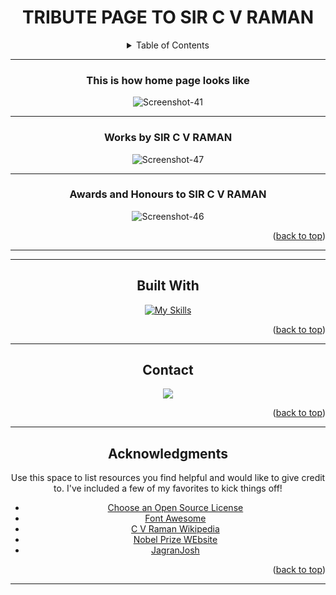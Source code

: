  <div align="center">
 <div id="top">
 </div> 
 <h1>TRIBUTE PAGE TO SIR C V RAMAN</h1>
 <details>
 <summary>Table of Contents</summary>
  <ol>
    <li>
     <a href="#about-the-project">About The Project</a></li>
   <li><a href="#built-with">Built With</a></li>
    <li><a href="#contact">Contact</a></li>
    <li><a href="#acknowledgments">Acknowledgments</a></li>
  </ol> 
 </details>
 <hr>
 <div id="about-the-project">
  <h3>This is how home page looks like</h3>
 <img src="https://i.ibb.co/BL32HZ3/Screenshot-41.png" alt="Screenshot-41" border="0"style="display: inline-block; margin: auto auto; max-width: 300px">
 <hr>
  <h3>Works by SIR C V RAMAN </h3>
 <img src="https://i.ibb.co/Nyr1tGh/Screenshot-47.png" alt="Screenshot-47" border="0"style="display: inline-block; margin: auto auto; max-width: 300px">
  <hr>
 <h3>Awards and Honours to SIR C V RAMAN</h3>
 <img src="https://i.ibb.co/LJWzbrt/Screenshot-46.png" alt="Screenshot-46" border="0"style="display: inline-block; margin: auto auto; max-width: 300px">
  <p align="right">(<a href="#top">back to top</a>)</p>

  <hr>
  <div>
   <hr>
 <h2>Built With</h2> 
 <div id="built-with">
 
 [![My Skills](https://skills.thijs.gg/icons?i=html,css)](https://skills.thijs.gg)
  <p align="right">(<a href="#top">back to top</a>)</p>
 </div>
<hr>
<div id="contact">
<H2>Contact</h2>
 <a class="header-badge" target="_blank" href="https://www.linkedin.com/in/cktfromdtg/">
  <img src="https://img.shields.io/badge/style--5eba00.svg?label=LinkedIn&logo=linkedin&style=social">
  </a><p align="right">(<a href="#top">back to top</a>)</p>
 
 </div>
  <hr> 
   <h2>Acknowledgments</h2>
 <div id="acknowledgments">
  

Use this space to list resources you find helpful and would like to give credit to. I've included a few of my favorites to kick things off!

* [Choose an Open Source License](https://choosealicense.com)
* [Font Awesome](https://fontawesome.com)
* [C V Raman Wikipedia](https://en.wikipedia.org/wiki/C._V._Raman)
* [Nobel Prize WEbsite]( https://www.nobelprize.org/prizes/physics/1930/raman/biographical/)
* [JagranJosh](https://www.jagranjosh.com/general-knowledge/chandrasekhara-venkata-raman-cv-raman-biography-1573042778-1)
<p align="right">(<a href="#top">back to top</a>)</p>

   </div>
   <hr>
</div>
  
